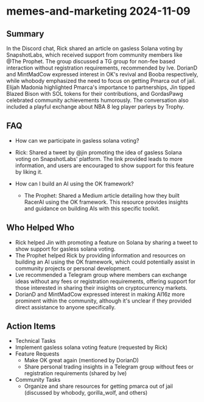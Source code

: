 # memes-and-marketing 2024-11-09

## Summary
 In the Discord chat, Rick shared an article on gasless Solana voting by SnapshotLabs, which received support from community members like @The Prophet. The group discussed a TG group for non-fee based interaction without registration requirements, recommended by lve. DorianD and MintMadCow expressed interest in OK's revival and Booba respectively, while whobody emphasized the need to focus on getting Pmarca out of jail. Elijah Madonia highlighted Pmarca's importance to partnerships, Jin tipped Blazed Bison with SOL tokens for their contributions, and GordasPawg celebrated community achievements humorously. The conversation also included a playful exchange about NBA 8 leg player parleys by Trophy.

## FAQ
 - How can we participate in gasless solana voting?
  - Rick: Shared a tweet by @jin promoting the idea of gasless Solana voting on SnapshotLabs' platform. The link provided leads to more information, and users are encouraged to show support for this feature by liking it.

- How can I build an AI using the OK framework?
  - The Prophet: Shared a Medium article detailing how they built RacerAI using the OK framework. This resource provides insights and guidance on building AIs with this specific toolkit.

## Who Helped Who
 - Rick helped Jin with promoting a feature on Solana by sharing a tweet to show support for gasless solana voting.
- The Prophet helped Rick by providing information and resources on building an AI using the OK framework, which could potentially assist in community projects or personal development.
- Lve recommended a Telegram group where members can exchange ideas without any fees or registration requirements, offering support for those interested in sharing their insights on cryptocurrency markets.
- DorianD and MintMadCow expressed interest in making AI16z more prominent within the community, although it's unclear if they provided direct assistance to anyone specifically.

## Action Items
 - Technical Tasks
  - Implement gasless solana voting feature (requested by Rick)
- Feature Requests
  - Make OK great again (mentioned by DorianD)
  - Share personal trading insights in a Telegram group without fees or registration requirements (shared by lve)
- Community Tasks
  - Organize and share resources for getting pmarca out of jail (discussed by whobody, gorilla_wolf, and others)

